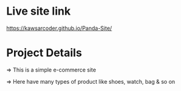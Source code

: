 # Live site link
https://kawsarcoder.github.io/Panda-Site/

# Project Details

=> This is a simple e-commerce site

=> Here have many types of product like shoes, watch, bag & so on
